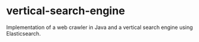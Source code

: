# vertical-search-engine
Implementation of a web crawler in Java and a vertical search engine using Elasticsearch.
